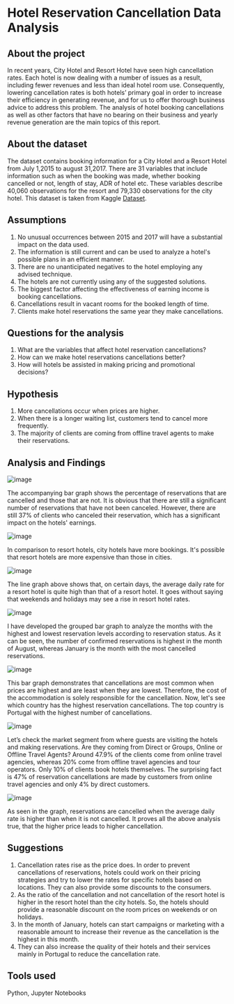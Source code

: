 # Hotel Reservation Cancellation Data Analysis
## About the project
In recent years, City Hotel and Resort Hotel have seen high cancellation rates. Each hotel is now dealing with a number of issues as a result, including fewer revenues and less than ideal hotel room use. Consequently, lowering cancellation rates is both hotels’ primary goal in order to increase their efficiency in generating revenue, and for us to offer thorough business advice to address this problem. The analysis of hotel booking cancellations as well as other factors that have no bearing on their business and yearly revenue generation are the main topics of this report.
## About the dataset
The dataset contains booking information for a City Hotel and a Resort Hotel from July 1,2015 to august 31,2017. There are 31 variables that include information such as when the booking was made, whether booking cancelled or not, length of stay, ADR of hotel etc. These variables describe 40,060 observations for the resort and 79,330 observations for the city hotel. This dataset is taken from Kaggle [Dataset](https://www.kaggle.com/datasets/jessemostipak/hotel-booking-demand).
## Assumptions
1. No unusual occurrences between 2015 and 2017 will have a substantial impact on the data used.
2. The information is still current and can be used to analyze a hotel's possible plans in an efficient manner.
3. There are no unanticipated negatives to the hotel employing any advised technique.
4. The hotels are not currently using any of the suggested solutions.
5. The biggest factor affecting the effectiveness of earning income is booking cancellations.
6. Cancellations result in vacant rooms for the booked length of time.
7. Clients make hotel reservations the same year they make cancellations.
## Questions for the analysis
1. What are the variables that affect hotel reservation cancellations?
2. How can we make hotel reservations cancellations better?
3. How will hotels be assisted in making pricing and promotional decisions?
## Hypothesis
1. More cancellations occur when prices are higher.
2. When there is a longer waiting list, customers tend to cancel more frequently.
3. The majority of clients are coming from offline travel agents to make their reservations.
## Analysis and Findings

![image](https://user-images.githubusercontent.com/121368375/223601609-c6a83f85-c0b4-4f55-918f-e21699cd6cf9.png)

The accompanying bar graph shows the percentage of reservations that are cancelled and those that are not. It is obvious that there are still a significant number of reservations that have not been canceled. However, there are still 37% of clients who canceled their reservation, which has a significant impact on the hotels' earnings.

![image](https://user-images.githubusercontent.com/121368375/223601699-3fc583ea-a523-4311-95c6-d590ed77f1aa.png)

In comparison to resort hotels, city hotels have more bookings. It's possible that resort hotels are more expensive than those in cities.

![image](https://user-images.githubusercontent.com/121368375/223601732-94ccd900-76ed-455e-9df9-00ab4ca6bab5.png)

The line graph above shows that, on certain days, the average daily rate for a resort hotel is quite high than that of a resort hotel. It goes without saying that weekends and holidays may see a rise in resort hotel rates.

![image](https://user-images.githubusercontent.com/121368375/223601772-7b2621a1-f6f8-4810-82f4-ddea4234b89d.png)

I have developed the grouped bar graph to analyze the months with the highest and lowest reservation levels according to reservation status. As it can be seen, the number of confirmed reservations is highest in the month of August, whereas January is the month with the most cancelled reservations.

![image](https://user-images.githubusercontent.com/121368375/223601827-b3421b39-3584-4130-964a-025f7557378b.png)

This bar graph demonstrates that cancellations are most common when prices are highest and are least when they are lowest. Therefore, the cost of the accommodation is solely responsible for the cancellation.
Now, let's see which country has the highest reservation cancellations. The top country is Portugal with the highest number of cancellations.

![image](https://user-images.githubusercontent.com/121368375/223601890-f124833b-9724-4e8c-b10b-5724b35836b1.png)


Let’s check the market segment from where guests are visiting the hotels and making reservations. Are they coming from Direct or Groups, Online or Offline Travel Agents? Around 47.9% of the clients come from online travel agencies, whereas 20% come from offline travel agencies and tour operators. Only 10% of clients book hotels themselves. The surprising fact is 47% of reservation cancellations are made by customers from online travel agencies and only 4% by direct customers.

 ![image](https://user-images.githubusercontent.com/121368375/223601947-0feb464d-7567-4e37-93fd-2100ff851d40.png)
 
As seen in the graph, reservations are cancelled when the average daily rate is higher than when it is not cancelled. It proves all the above analysis true, that the higher price leads to higher cancellation.
## Suggestions
1. Cancellation rates rise as the price does. In order to prevent cancellations of reservations, hotels could work on their pricing strategies and try to lower the rates for specific hotels based on locations. They can also provide some discounts to the consumers.
2. As the ratio of the cancellation and not cancellation of the resort hotel is higher in the resort hotel than the city hotels. So, the hotels should provide a reasonable discount on the room prices on weekends or on holidays.
3. In the month of January, hotels can start campaigns or marketing with a reasonable amount to increase their revenue as the cancellation is the highest in this month.
4. They can also increase the quality of their hotels and their services mainly in Portugal to reduce the cancellation rate.
## Tools used
Python, Jupyter Notebooks

